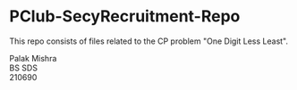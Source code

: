 # PClub-SecyRecruitment-Repo

This repo consists of files related to the CP problem "One Digit Less Least".

Palak Mishra</br>
BS SDS</br>
210690
